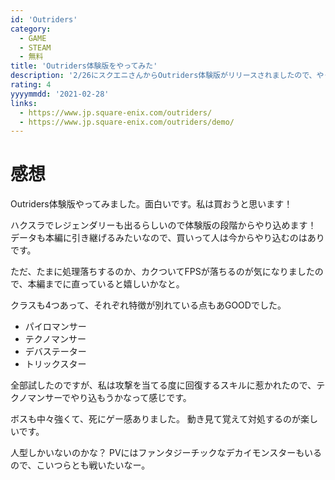 ```yaml
---
id: 'Outriders'
category:
  - GAME
  - STEAM
  - 無料
title: 'Outriders体験版をやってみた'
description: '2/26にスクエニさんからOutriders体験版がリリースされましたので、やってみた感想です。'
rating: 4
yyyymmdd: '2021-02-28'
links:
  - https://www.jp.square-enix.com/outriders/
  - https://www.jp.square-enix.com/outriders/demo/
---
```


<tags :tags="category" :no-link="true"></tags>

<rating :rating="rating"></rating>

# 感想

Outriders体験版やってみました。面白いです。私は買おうと思います！

ハクスラでレジェンダリーも出るらしいので体験版の段階からやり込めます！
データも本編に引き継げるみたいなので、買いって人は今からやり込むのはありです。

ただ、たまに処理落ちするのか、カクついてFPSが落ちるのが気になりましたので、本編までに直っていると嬉しいかなと。

クラスも4つあって、それぞれ特徴が別れている点もあGOODでした。

- パイロマンサー
- テクノマンサー
- デバステーター
- トリックスター

全部試したのですが、私は攻撃を当てる度に回復するスキルに惹かれたので、テクノマンサーでやり込もうかなって感じです。


ボスも中々強くて、死にゲー感ありました。
動き見て覚えて対処するのが楽しいです。

人型しかいないのかな？
PVにはファンタジーチックなデカイモンスターもいるので、こいつらとも戦いたいなー。

<references :links="links"></references>
